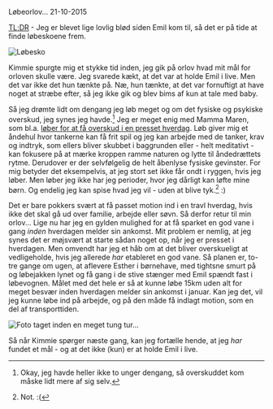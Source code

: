 L&oslash;beorlov...
21-10-2015

[TL;DR](http://en.wikipedia.org/wiki/Wikipedia:Too_long;_didn't_read) - Jeg er blevet lige lovlig blød siden Emil kom til, så det er på tide at finde løbeskoene frem. 

![Løbesko](https://logiskhave.dk/static/20151021_shoes@2x.jpg)

Kimmie spurgte mig et stykke tid inden, jeg gik på orlov hvad mit mål for orloven skulle være. Jeg svarede kækt, at det var at holde Emil i live. Men det var ikke det hun tænkte på. Næ, hun tænkte, at det var fornuftigt at have noget at stræbe efter, så jeg ikke gik og blev bims af kun at tale med baby. 

Så jeg drømte lidt om dengang jeg løb meget og om det fysiske og psykiske overskud, jeg synes jeg havde.[^1] Jeg er meget enig med Mamma Maren, som bl.a. [løber for at få overskud i en presset hverdag](http://mammamaren.dk/2015/09/jeg-bor-paa-en-vulkan/). Løb giver mig et åndehul hvor tankerne kan få frit spil og jeg kan arbejde med de tanker, krav og indtryk, som ellers bliver skubbet i baggrunden eller - helt meditativt - kan fokusere på at mærke kroppen ramme naturen og lytte til åndedrættets rytme. Derudover er der selvfølgelig de helt åbenlyse fysiske gevinster. For mig betyder det eksempelvis, at jeg stort set ikke får ondt i ryggen, hvis jeg løber. Men løber jeg ikke har jeg perioder, hvor jeg dårligt kan løfte mine børn. Og endelig jeg kan spise hvad jeg vil - uden at blive tyk.[^2] :)

Det er bare pokkers svært at få passet motion ind i en travl hverdag, hvis ikke det skal gå ud over familie, arbejde eller søvn. Så derfor retur til min orlov... Lige nu har jeg en gylden mulighed for at få sparket en god vane i gang *inden* hverdagen melder sin ankomst. Mit problem er nemlig, at jeg synes det er møjsvært at starte sådan noget op, når jeg er presset i hverdagen. Men omvendt har jeg et håb om at det bliver overskueligt at vedligeholde, hvis jeg allerede *har* etableret en god vane. Så planen er, to-tre gange om ugen, at aflevere Esther i børnehave, med tightsne smurt på og løbejakken lynet og få gang i de stive stænger med Emil spændt fast i løbevognen. Målet med det hele er så at kunne løbe 15km uden alt for meget besvær inden hverdagen melder sin ankomst i januar. Kan jeg det, vil jeg kunne løbe ind på arbejde, og på den måde få indlagt motion, som en del af transporttiden. 

<img class="screen" src="https://logiskhave.dk/static/20151021_fuld_loebevogn.jpg" alt="Foto taget inden en meget tung tur...">

Så når Kimmie spørger næste gang, kan jeg fortælle hende, at jeg *har* fundet et mål - og at det ikke (kun) er at holde Emil i live.

[^1]: Okay, jeg havde heller ikke to unger dengang, så overskuddet kom måske lidt mere af sig selv.
[^2]: Not. :(
